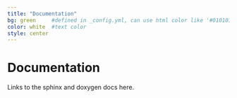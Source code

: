 ```yaml
---
title: "Documentation"
bg: green     #defined in _config.yml, can use html color like '#010101'
color: white  #text color
style: center
---
```


# Documentation

Links to the sphinx and doxygen docs here.
